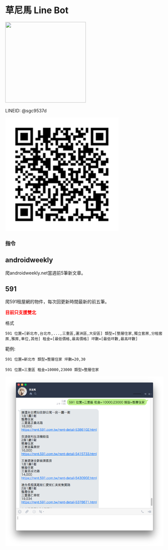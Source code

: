 草尼馬 Line Bot
===============

<img src="./mudhorse.jpg" width="256" height="256" />

LINEID: @sgc9537d

![](mudhorse_qrcode.png)

### 指令

## androidweekly
爬androidweekly.net當週前5筆新文章。

## 591
爬591租屋網的物件，每次回更新時間最新的前五筆。

<span style="color:red; font-weight: bold;">目前只支援雙北</span>

格式
```
591 位置=[新北市,台北市,...,三重區,蘆洲區,大安區] 類型=[整層住家,獨立套房,分租套房,雅房,車位,其他] 租金=[最低價格,最高價格] 坪數=[最低坪數,最高坪數]
```

範例:
```
591 位置=新北市 類型=整層住家 坪數=20,30

591 位置=三重區 租金=10000,23000 類型=整層住家
```
![](./screenshot/1.png)
